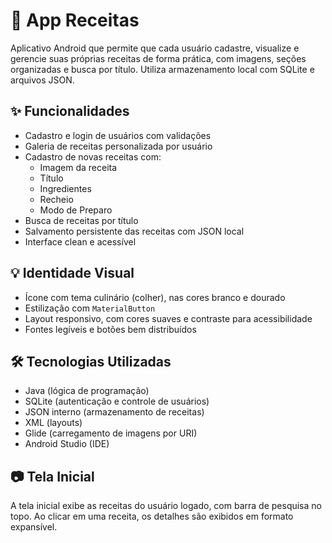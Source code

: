 # 📱 App Receitas

Aplicativo Android que permite que cada usuário cadastre, visualize e gerencie suas próprias receitas de forma prática, com imagens, seções organizadas e busca por título. Utiliza armazenamento local com SQLite e arquivos JSON.

## ✨ Funcionalidades

- Cadastro e login de usuários com validações
- Galeria de receitas personalizada por usuário
- Cadastro de novas receitas com:
  - Imagem da receita
  - Título
  - Ingredientes
  - Recheio
  - Modo de Preparo
- Busca de receitas por título
- Salvamento persistente das receitas com JSON local
- Interface clean e acessível

## 💡 Identidade Visual

- Ícone com tema culinário (colher), nas cores branco e dourado
- Estilização com `MaterialButton`
- Layout responsivo, com cores suaves e contraste para acessibilidade
- Fontes legíveis e botões bem distribuídos

## 🛠 Tecnologias Utilizadas

- Java (lógica de programação)
- SQLite (autenticação e controle de usuários)
- JSON interno (armazenamento de receitas)
- XML (layouts)
- Glide (carregamento de imagens por URI)
- Android Studio (IDE)

## 📷 Tela Inicial

A tela inicial exibe as receitas do usuário logado, com barra de pesquisa no topo. Ao clicar em uma receita, os detalhes são exibidos em formato expansível.
